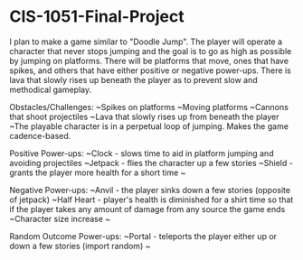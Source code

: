 # CIS-1051-Final-Project

I plan to make a game similar to "Doodle Jump". The player will operate a character that never stops jumping and the goal is to go as high as possible by jumping on platforms. There will be platforms that move, ones that have spikes, and others that have either positive or negative power-ups. There is lava that slowly rises up beneath the player as to prevent slow and methodical gameplay.


Obstacles/Challenges:
~Spikes on platforms
~Moving platforms
~Cannons that shoot projectiles
~Lava that slowly rises up from beneath the player
~The playable character is in a perpetual loop of jumping. Makes the game cadence-based.

Positive Power-ups:
~Clock - slows time to aid in platform jumping and avoiding projectiles
~Jetpack - flies the character up a few stories
~Shield - grants the player more health for a short time
~

Negative Power-ups:
~Anvil - the player sinks down a few stories (opposite of jetpack)
~Half Heart - player's health is diminished for a shirt time so that if the player takes any amount of damage from any source the game ends
~Character size increase
~


Random Outcome Power-ups:
~Portal - teleports the player either up or down a few stories (import random)
~


